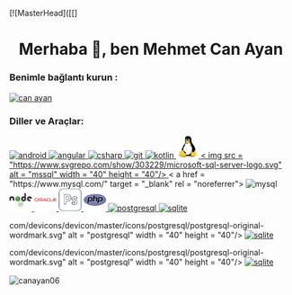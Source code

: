[![MasterHead]([[]
<h1 align="center">Merhaba 👋, ben Mehmet Can Ayan</h1>
<h3 align="left">Benimle bağlantı kurun :</h3>
<p align = "left">
<a href = "https://linkedin.com/in/can ayan" target = "blank"><img align = "center" src = "https:/ /raw.githubusercontent.com/rahuldkjain/github-profile-readme-generator/master/src/images/icons/Social/linked-in-alt.svg" alt = "can ayan" height = "30" genişlik = "40 " /></a>
</p>

<h3 align="left">Diller ve Araçlar:</h3>
<p align = "left"> <a href = "https://developer.android.com" target = "_blank" rel = "noreferrer"> <img src = "https://raw.githubusercontent.com/devicons /devicon/master/icons/android/android-original-wordmark.svg" alt = "android" width = "40" height = "40"/> </a> <a href = "https://angular.io " target = "_blank" rel = "noreferrer"> <img src = "https://angular.io/assets/images/logos/angular/angular.svg" alt = "angular" width = "40" height = " 40"/> </a> <a href = "https://www.w3schools.com/cs/" target = "_blank" rel = "noreferrer"> <img src = "https://raw.githubusercontent. com/devicons/devicon/master/icons/csharp/csharp-original.svg" alt = "csharp" width = "40" height = "40"/> </a> <a href = "https://git- scm.com/" target = "_blank" rel = "noreferrer"> <img src = "https://www.vectorlogo.zone/logos/git-scm/git-scm-icon.svg" alt = "git" genişlik = "40" yükseklik = "40"/> </a> <a href = "https://kotlinlang.org" target = "_blank" rel = "noreferrer"> <img src = "https://www .vectorlogo.zone/logos/kotlinlang/kotlinlang-icon.svg" alt = "kotlin" width = "40" height = "40"/> </a> <a href = "https://www.linux.org /" target = "_blank" rel = "noreferrer"> <img src = "https://raw.githubusercontent.com/devicons/devicon/master/icons/linux/linux-original.svg" alt = "linux" genişlik ="40" height = "40"/> </a> <a href = "https://www.microsoft.com/en-us/sql-server" target = "_blank" rel = "noreferrer"> < img src = "https://www.svgrepo.com/show/303229/microsoft-sql-server-logo.svg" alt = "mssql" width = "40" height = "40"/> </a> < a href = "https://www.mysql.com/" target = "_blank" rel = "noreferrer"> <img src = "https://raw.githubusercontent.com/devicons/devicon/master/icons/mysql /mysql-original-wordmark.svg" alt = "mysql" width = "40" height = "40"/> </a> <a href = "https://nodejs.org" target = "_blank" rel= "noreferrer"> <img src = "https://raw.githubusercontent.com/devicons/devicon/master/icons/nodejs/nodejs-original-wordmark.svg" alt = "nodejs" width = "40" height = "40"/> </a> <a href = "https://www.oracle.com/" target = "_blank" rel = "noreferrer"> <img src = "https://raw.githubusercontent.com/devicons/devicon/master/icons/oracle/oracle-original.svg" alt = "oracle" width = "40" yükseklik = "40"/> </ a> <a href = "https://www.photoshop.com/en" target = "_blank" rel = "noreferrer"> <img src = "https://raw.githubusercontent.com/devicons/devicon/master /icons/photoshop/photoshop-line.svg" alt = "photoshop" width = "40" height = "40"/> </a> <a href = "https://www.php.net" target = " _blank" rel = "noreferrer"> <img src = "https://raw.githubusercontent.com/devicons/devicon/master/icons/php/php-original.svg" alt = "php" width = "40" yükseklik ="40"/> </a> <a href = "https://www.postgresql.org" target = "_blank" rel = "noreferrer"> <img src = "https://raw.githubusercontent.com /devicons/devicon/master/icons/postgresql/postgresql-original-wordmark.svg" alt = "postgresql" width = "40" height = "40"/> </a> <a href = "https://www .sqlite.org/" target = "_blank" rel = "noreferrer"> <img src = "https://www.vectorlogo.zone/logos/sqlite/sqlite-icon.svg" alt = "sqlite" width = " 40" yükseklik = "40"/> </a> </p>com/devicons/devicon/master/icons/postgresql/postgresql-original-wordmark.svg" alt = "postgresql" width = "40" height = "40"/> </a> <a href = "https:// www.sqlite.org/" target = "_blank" rel = "noreferrer"> <img src = "https://www.vectorlogo.zone/logos/sqlite/sqlite-icon.svg" alt = "sqlite" width= "40" yükseklik = "40"/> </a> </p>com/devicons/devicon/master/icons/postgresql/postgresql-original-wordmark.svg" alt = "postgresql" width = "40" height = "40"/> </a> <a href = "https:// www.sqlite.org/" target = "_blank" rel = "noreferrer"> <img src = "https://www.vectorlogo.zone/logos/sqlite/sqlite-icon.svg" alt = "sqlite" width= "40" yükseklik = "40"/> </a> </p>

<p><img align = "center" src = "https://github-readme-stats.vercel.app/api/top-langs?username=canayan06&show_icons=true&locale=en&layout=compact" alt = "canayan06" /> </p>
